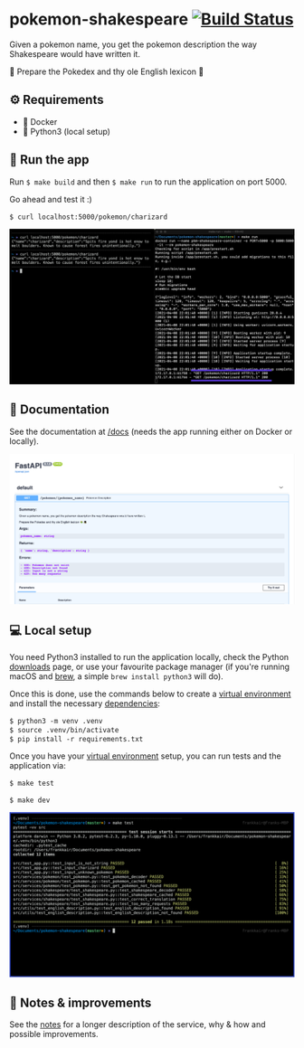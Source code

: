 # pokemon-shakespeare [![Build Status](https://travis-ci.org/FrankKair/pokemon-shakespeare.svg?branch=master)](https://travis-ci.org/github/FrankKair/pokemon-shakespeare)

Given a pokemon name, you get the pokemon description the way Shakespeare would have written it.

👒 Prepare the Pokedex and thy ole English lexicon 🎩

## ⚙️ Requirements

- 🐳 Docker
- 🐍 Python3 (local setup)

## 🚀 Run the app

Run `$ make build` and then `$ make run` to run the application on port 5000.

Go ahead and test it :)

```
$ curl localhost:5000/pokemon/charizard
```

![example](assets/example.png)

## 📖 Documentation

See the documentation at [/docs](http://localhost:5000/docs#/) (needs the app running either on Docker or locally).

![docs](assets/docs.png)

## 💻 Local setup

You need Python3 installed to run the application locally, check the Python [downloads](https://www.python.org/downloads/) page, or use your favourite package manager (if you're running macOS and [brew](https://brew.sh/), a simple `brew install python3` will do).

Once this is done, use the commands below to create a [virtual environment](https://docs.python.org/3/tutorial/venv.html) and install the necessary [dependencies](https://docs.python.org/3/installing/index.html):

```
$ python3 -m venv .venv
$ source .venv/bin/activate
$ pip install -r requirements.txt
```

Once you have your [virtual environment](https://docs.python.org/3/tutorial/venv.html) setup, you can run tests and the application via:

```
$ make test
```

```
$ make dev
```

![tests](assets/tests.png)

## 📝 Notes & improvements

See the [notes](https://github.com/FrankKair/pokemon-shakespeare/blob/master/NOTES.md) for a longer description of the service, why & how and possible improvements.
